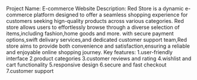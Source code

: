 Project Name: E-commerce Website
Description:
Red Store is a dynamic e-commerce platform designed to offer a seamless shopping experience for customers seeking hign-quality products across various categories. Red store allows users to effortlessly browse through a diverse selection of items,including fashion,home goods and more. with secure payment options,swift delivary services,and dedicated customer support team,Red store aims to provide both convenience and satisfaction,ensuring a reliable and enjoyable online shopping journey.
Key features:
1.user-friendly interface
2.product categories
3.customer reviews and rating
4.wishlist and cart functionality
5.responsive design
6.secure and fast checkout
7.customer support
